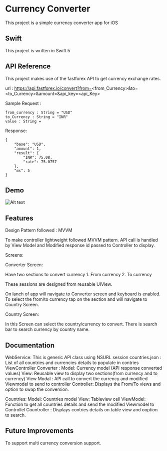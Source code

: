 
# Currency Converter

This project is a simple currency converter app for iOS

## Swift

This project is written in Swift 5
## API Reference

This project makes use of the fastforex API to get currency exchange rates. 

url : https://api.fastforex.io/convert?from=<from_Currency>&to=<to_Currency>&amount=<value>&api_key=<api_Key>

Sample Request :

    from_currency : String = "USD"
    to_Currency : String = "INR"
    value : String = 

Response:

    {
        "base": "USD",
        "amount": 1,
        "result": {
            "INR": 75.08,
            "rate": 75.0757
        },
        "ms": 5
    }
## Demo

![Alt text](https://github.com/priteeshh/Currency-Converter/blob/main/Currency%20Converter/Resources/Screen%20Recording%202021-12-24%20at%202.28.18%20PM.gif)



## Features

Design Pattern followed : MVVM

To make controller lightweight followed MVVM pattern.
API call is handled by View Model and Modified response id passed to Controller to display.

Screens: 

Converter Screen:

Have two sections to convert currency
    1. From currency
    2. To currency

These sessions are designed from reusable UIView.

On lanch of app will navigate to Converter screen and keyboard is enabled.
To select the from/to currency tap on the section and will navigate to Country Screen.

Country Screen:

In this Screen can select the country/currency to convert.
There is search bar to search currency by country name.


## Documentation

WebService: This is generic API class using NSURL session
countries.json : List of all countries and currencies details to populate in contries      ViewController
Converter : 
    Model: Currency model (API response converted values)
    View: Reusable view to display two sections(from currency and to currency)
    View Modal : API call to convert the currency and modified Viewmodel to send to controller
    Controller: Displays the From/To views and option to swap the conversion.
    
Countries:
    Model: Countries model
    View: Tableview cell
    ViewModel: Function to get all countries details and send the modified Viewmodel to Controllel
    Countroller : Displays contries details on table view and ooption to search.

## Future Improvements 

To support multi currency conversion support.

